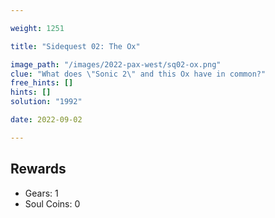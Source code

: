 ```yaml
---

weight: 1251

title: "Sidequest 02: The Ox"

image_path: "/images/2022-pax-west/sq02-ox.png"
clue: "What does \"Sonic 2\" and this Ox have in common?"
free_hints: []
hints: []
solution: "1992"

date: 2022-09-02

---
```


## Rewards

- Gears: 1
- Soul Coins: 0

